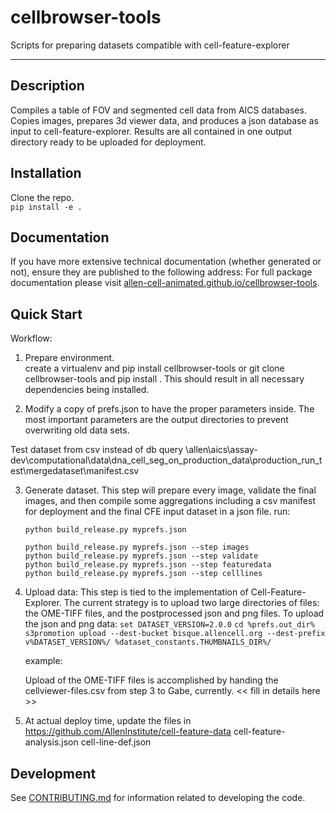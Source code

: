 # cellbrowser-tools

Scripts for preparing datasets compatible with cell-feature-explorer

---

## Description

Compiles a table of FOV and segmented cell data from AICS databases.  
Copies images, prepares 3d viewer data, and produces a json database as input to cell-feature-explorer.
Results are all contained in one output directory ready to be uploaded for deployment.

## Installation

Clone the repo.  
`pip install -e .`

## Documentation

If you have more extensive technical documentation (whether generated or not), ensure they are published to the following address:
For full package documentation please visit
[allen-cell-animated.github.io/cellbrowser-tools](https://allen-cell-animated.github.io/cellbrowser-tools/index.html).

## Quick Start

Workflow:

1. Prepare environment.  
   create a virtualenv and pip install cellbrowser-tools
   or
   git clone cellbrowser-tools and pip install .
   This should result in all necessary dependencies being installed.

2. Modify a copy of prefs.json to have the proper parameters inside. The most important parameters are the output directories to prevent overwriting old data sets.

Test dataset from csv instead of db query
\\allen\aics\assay-dev\computational\data\dna_cell_seg_on_production_data\production_run_test\mergedataset\manifest.csv

3. Generate dataset. This step will prepare every image, validate the final images, and then compile some aggregations including a csv manifest for deployment and the final CFE input dataset in a json file.
   run:

   ```
   python build_release.py myprefs.json
   ```

   ```
   python build_release.py myprefs.json --step images
   python build_release.py myprefs.json --step validate
   python build_release.py myprefs.json --step featuredata
   python build_release.py myprefs.json --step celllines
   ```

4. Upload data: This step is tied to the implementation of Cell-Feature-Explorer. The current strategy is to upload two large directories of files: the OME-TIFF files, and the postprocessed json and png files.
   To upload the json and png data:
   `set DATASET_VERSION=2.0.0`
   `cd %prefs.out_dir%`
   `s3promotion upload --dest-bucket bisque.allencell.org --dest-prefix v%DATASET_VERSION%/ %dataset_constants.THUMBNAILS_DIR%/`

   example:
   
   Upload of the OME-TIFF files is accomplished by handing the cellviewer-files.csv from step 3 to Gabe, currently. << fill in details here >>

5. At actual deploy time, update the files in https://github.com/AllenInstitute/cell-feature-data
   cell-feature-analysis.json
   cell-line-def.json

## Development

See [CONTRIBUTING.md](CONTRIBUTING.md) for information related to developing the code.
